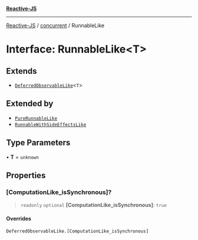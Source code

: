 [**Reactive-JS**](../../README.md)

***

[Reactive-JS](../../README.md) / [concurrent](../README.md) / RunnableLike

# Interface: RunnableLike\<T\>

## Extends

- [`DeferredObservableLike`](DeferredObservableLike.md)\<`T`\>

## Extended by

- [`PureRunnableLike`](PureRunnableLike.md)
- [`RunnableWithSideEffectsLike`](RunnableWithSideEffectsLike.md)

## Type Parameters

• **T** = `unknown`

## Properties

### \[ComputationLike\_isSynchronous\]?

> `readonly` `optional` **\[ComputationLike\_isSynchronous\]**: `true`

#### Overrides

`DeferredObservableLike.[ComputationLike_isSynchronous]`
